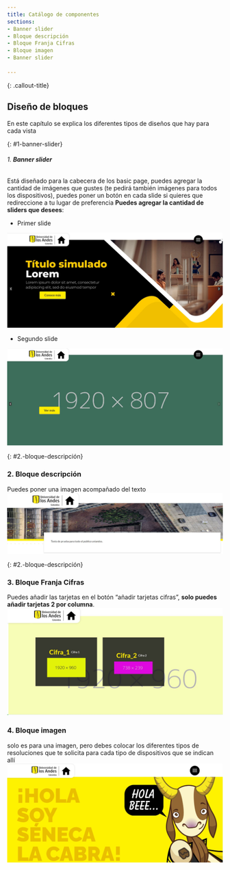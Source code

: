 ```yaml
---
title: Catálogo de componentes
sections:
- Banner slider
- Bloque descripción
- Bloque Franja Cifras
- Bloque imagen
- Banner slider

---
```


{: .callout-title}
## Diseño de bloques
En este capítulo se explica los diferentes tipos de diseños que hay para cada vista 

{: #1-banner-slider}
###### 1. **Banner slider**

Está diseñado para la cabecera de los basic page, puedes agregar la cantidad de imágenes que gustes (te pedirá también imágenes para todos los dispositivos), puedes poner un botón en cada slide si quieres que redireccione a tu lugar de preferencia **Puedes agregar la cantidad de sliders que desees**:
    
* Primer slide
<a href="assets/images/bloque_primer_slide.jpg" data-toggle="lightbox">
    <img class="img-responsive" src="assets/images/bloque_primer_slide.jpg" alt="Primer slider" />
</a>

* Segundo slide
<a href="assets/images/bloque_segundo_slide.jpg" data-toggle="lightbox">
    <img class="img-responsive" src="assets/images/bloque_segundo_slide.jpg" alt="Segundo slider" />
</a>

{: #2.-bloque-descripción}
### 2. **Bloque descripción**

Puedes poner una imagen acompañado del texto
<a href="assets/images/bloque_descripcion.jpg" data-toggle="lightbox">
    <img class="img-responsive" src="assets/images/bloque_descripcion.jpg" alt="Bloque descripción" />
</a>

{: #2.-bloque-descripción}
### 3. **Bloque Franja Cifras**

Puedes añadir las tarjetas en el botón “añadir tarjetas cifras”, **solo puedes añadir tarjetas 2 por columna**.
<a href="assets/images/bloque_cifras.JPG" data-toggle="lightbox">
    <img class="img-responsive" src="assets/images/bloque_cifras.JPG" alt="Bloque descripción" />
</a>

### 4. **Bloque imagen**

solo es para una imagen, pero debes colocar los diferentes tipos de resoluciones que te solicita para cada tipo de dispositivos que se indican allí
<a href="assets/images/bloque_imagen.jpg" data-toggle="lightbox">
    <img class="img-responsive" src="assets/images/bloque_imagen.jpg" alt="Bloque imagen" />
</a>

  